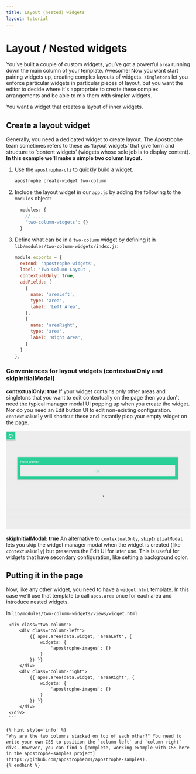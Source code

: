 ```yaml
---
title: Layout (nested) widgets
layout: tutorial
---
```


# Layout / Nested widgets

You’ve built a couple of custom widgets, you’ve got a powerful `area` running down the main column of your template. Awesome! Now you want start pairing widgets up, creating complex layouts of widgets. `singletons` let you enforce particular widgets in particular pieces of layout, but you want the editor to decide where it's appropriate to create these complex arrangements and be able to mix them with simpler widgets.

You want a widget that creates a layout of inner widgets.

## Create a layout widget

Generally, you need a dedicated widget to create layout. The Apostrophe team sometimes refers to these as ‘layout widgets’ that give form and structure to ‘content widgets’ \(widgets whose sole job is to display content\). **In this example we'll make a simple two column layout.**

1. Use the [`apostrophe-cli`](https://github.com/punkave/apostrophe-cli) to quickly build a widget.

    ```bash
    apostrophe create-widget two-column
    ```

2. Include the layout widget in our `app.js` by adding the following to the `modules` object:

    ```javascript
      modules: {
        // ...,
        'two-column-widgets': {}
      }
    ```

3. Define what can be in a `two-column` widget by defining it in `lib/modules/two-column-widgets/index.js`:


    ```javascript
    module.exports = {
      extend: 'apostrophe-widgets',
      label: 'Two Column Layout',
      contextualOnly: true,
      addFields: [
        {
          name: 'areaLeft',
          type: 'area',
          label: 'Left Area',
        },
        {
          name: 'areaRight',
          type: 'area',
          label: 'Right Area',
        }
      ]
    };
    ```

### Conveniences for layout widgets \(contextualOnly and skipInitialModal\)

**contextualOnly: true** If your widget contains _only_ other areas and singletons that you want to edit contextually on the page then you don't need the typical manager modal UI popping up when you create the widget. Nor do you need an Edit button UI to edit non-existing configuration. `contextualOnly` will shortcut these and instantly plop your empty widget on the page.

![](/images/assets/ezgif.com-video-to-gif-1.gif)

**skipInitialModal: true** An alternative to `contextualOnly`, `skipInitialModal` lets you skip the widget manager modal when the widget is created \(like `contextualOnly`\) but preserves the Edit UI for later use. This is useful for widgets that have secondary configuration, like setting a background color.

## Putting it in the page

Now, like any other widget, you need to have a `widget.html` template. In this case we'll use that template to call `apos.area` once for each area and introduce nested widgets.

In `lib/modules/two-column-widgets/views/widget.html`

   ```markup
    <div class="two-column">
        <div class="column-left">
            {{ apos.area(data.widget, 'areaLeft', {
                widgets: {
                    'apostrophe-images': {}
                }
            }) }}
        </div>
        <div class="column-right">
            {{ apos.area(data.widget, 'areaRight', {
                widgets: {
                    'apostrophe-images': {}
                }
            }) }}
        </div>
    </div>
    ```

{% hint style='info' %}
"Why are the two columns stacked on top of each other?" You need to write your own CSS to position the `column-left` and `column-right` divs. However, you can find a [complete, working example with CSS here in the apostrophe-samples project](https://github.com/apostrophecms/apostrophe-samples).
{% endhint %}


